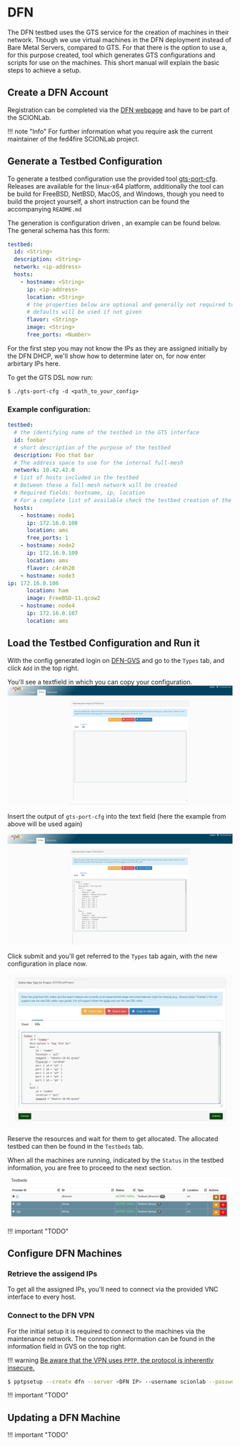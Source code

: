 # DFN

The DFN testbed uses the GTS service for the creation of machines in their network. Though we use virtual machines in the DFN deployment instead of
Bare Metal Servers, compared to GTS. For that there is the option to use a, for this purpose created, tool which generates GTS configurations and
scripts for use on the machines.  This short manual will explain the basic steps to achieve a setup.

## Create a DFN Account

Registration can be completed via the [DFN webpage](https://dfn-gvs.de/login#register) and have to be part of the SCIONLab.

!!! note "Info"
    For further information what you require ask the current maintainer of the fed4fire SCIONLab project.

## Generate a Testbed Configuration

To generate a testbed configuration use the provided tool [gts-port-cfg](https://github.com/fin-ger/gts-port-cfg). Releases are available for the
linux-x64 platform, additionally the tool can be build for FreeBSD, NetBSD, MacOS, and Windows, though you need to build the project yourself, a short
instruction can be found the accompanying `README.md`

The generation is configuration driven , an example can be found below. The general schema has this form:

```yaml
testbed:
  id: <String>
  description: <String>
  network: <ip-address>
  hosts:
    - hostname: <String>
      ip: <ip-address>
      location: <String>
      # the properties below are optional and generally not required to be set
      # defaults will be used if not given
      flavor: <String>
      image: <String>
      free_ports: <Number>
```

For the first step you may not know the IPs as they are assigned initially by the DFN DHCP, we'll show how to determine later on, for now enter
arbirtary IPs here.

To get the GTS DSL now run:
```
$ ./gts-port-cfg -d <path_to_your_config>
```

### Example configuration:
```yaml
testbed:
  # the identifying name of the testbed in the GTS interface
  id: foobar
  # short description of the purpose of the testbed
  description: Foo that bar
  # The address space to use for the internal full-mesh
  network: 10.42.42.0
  # list of hosts included in the testbed
  # Between these a full-mesh network will be created
  # Required fields: hostname, ip, location
  # For a complete list of available check the testbed creation of the GTS interface
  hosts:
    - hostname: node1
      ip: 172.16.0.108
      location: ams
      free_ports: 1
    - hostname: node2
      ip: 172.16.0.109
      location: ams
      flavor: c4r4h20
    - hostname: node3
ip: 172.16.0.106
      location: ham
      image: FreeBSD-11.qcow2
    - hostname: node4
      ip: 172.16.0.107
      location: ams
```



## Load the Testbed Configuration and Run it

  With the config generated login on [DFN-GVS](https://dfn-gvs.de) and go to the `Types` tab, and click `Add` in the top right.

  You'll see a textfield in which you can copy your configuration.
  ![DFN Add tab](../img/dfn0.png)

  Insert the output of `gts-port-cfg` into the text field (here the example from above will be used again)
  
  ![DFN Add config](../img/dfn1.png)
  
  Click submit and you'll get referred to the `Types` tab again, with the new configuration in place now.
  
  ![DFN Type tab](../img/dfn2.png)
  
  Reserve the resources and wait for them to get allocated. The allocated testbed can then be found in the `Testbeds` tab.

  When all the machines are running, indicated by the `Status` in the testbed information, you are free to proceed to the next section.
  
  ![DFN Active testbed](../img/dfn3.png)
  
  
!!! important "TODO"

## Configure DFN Machines

### Retrieve the assigend IPs

To get all the assigned IPs, you'll need to connect via the provided VNC interface to every host.

### Connect to the DFN VPN

For the initial setup it is required to connect to the machines via the maintenance network. The connection information can be found in the information field in GVS on the top right.

!!! warning
    [Be aware that the VPN uses `PPTP`, the protocol is inherently insecure.](https://wiki.archlinux.org/index.php/PPTP_Client)

```bash
$ pptpsetup --create dfn --server <DFN IP> --username scionlab --password <DFN password> --encrypt
```

!!! important "TODO"

## Updating a DFN Machine

!!! important "TODO"
